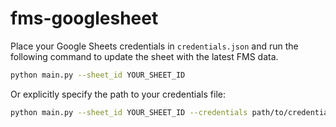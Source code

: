 # fms-googlesheet

Place your Google Sheets credentials in `credentials.json` and run the following command to update the sheet with the latest FMS data.

```bash
python main.py --sheet_id YOUR_SHEET_ID
```

Or explicitly specify the path to your credentials file:

```bash
python main.py --sheet_id YOUR_SHEET_ID --credentials path/to/credentials.json
```
